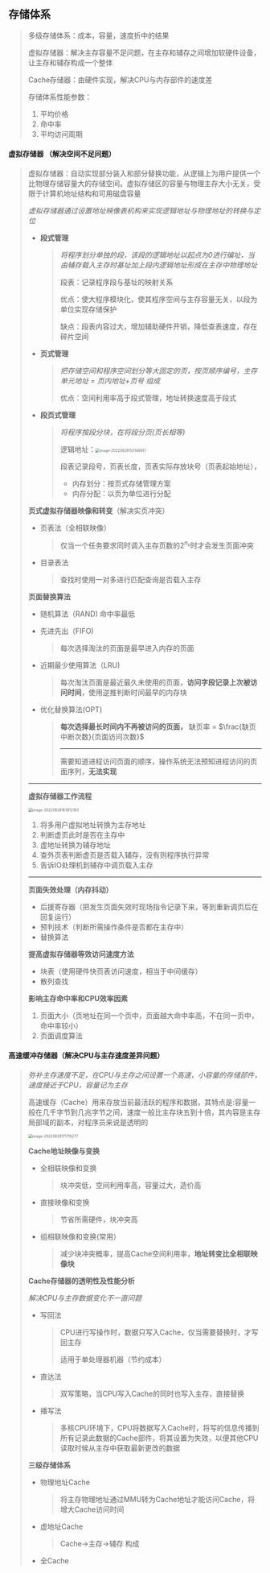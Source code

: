 ## **存储体系**

> 多级存储体系：成本，容量，速度折中的结果
>
> 虚拟存储器：解决主存容量不足问题，在主存和辅存之间增加软硬件设备，让主存和辅存构成一个整体
>
> Cache存储器：由硬件实现，解决CPU与内存部件的速度差
>
> 存储体系性能参数：
>
> 1. 平均价格
> 2. 命中率
> 3. 平均访问周期

#### **虚拟存储器** （解决空间不足问题）

> 虚拟存储器：自动实现部分装入和部分替换功能，从逻辑上为用户提供一个比物理存储容量大的存储空间。虚拟存储区的容量与物理主存大小无关，受限于计算机地址结构和可用磁盘容量
>
> *虚拟存储器通过设置地址映像表机构来实现逻辑地址与物理地址的转换与定位*
>
> - **段式管理**
>
>   > *将程序划分单独的段，该段的逻辑地址以起点为0进行编址，当由辅存载入主存时基址加上段内逻辑地址形成在主存中物理地址*
>   >
>   > 段表：记录程序段与基址的映射关系
>   >
>   > 优点：使大程序模块化，使其程序空间与主存容量无关，以段为单位实现存储保护
>   >
>   > 缺点：段表内容过大，增加辅助硬件开销，降低查表速度，存在碎片空间
>
> - **页式管理**
>
>   > *把存储空间和程序空间划分等大固定的页，按页顺序编号，主存单元地址 = 页内地址+页号 组成*
>   >
>   > 优点：空间利用率高于段式管理，地址转换速度高于段式
>
> - **段页式管理**
>
>   > *将程序按段分块，在将段分页(页长相等)*
>   >
>   > 逻辑地址：<img src="img/image-20220828153148951.png" alt="image-20220828153148951" style="zoom:50%;" /> 
>   >
>   > 段表记录段号，页表长度，页表实际存放块号（页表起始地址），
>   >
>   > - 内存划分：按页式存储管理方案
>   > - 内存分配：以页为单位进行分配
>
> **页式虚拟存储器映像和转变**（解决实页冲突）
>
> - 页表法（全相联映像）
>
>   > 仅当一个任务要求同时调入主存页数的$2^{n_v}$时才会发生页面冲突
>
> - 目录表法
>
>   > 查找时使用一对多进行匹配查询是否载入主存
>
> **页面替换算法**
>
> - 随机算法（RAND) 命中率最低
>
> - 先进先出（FIFO)
>
>   >每次选择淘汰的页面是最早进入内存的页面
>
> - 近期最少使用算法（LRU)
>
>   > 每次淘汰页面是最近最久未使用的页面，**访问字段记录上次被访问时间**，使用逆推判断时间最早的内存块
>
> - 优化替换算法(OPT)
>
>   >**每次选择最长时间内不再被访问的页面，** 缺页率 = $\frac{缺页中断次数}{页面访问次数}$
>   >
>   >---
>   >
>   >需要知道进程访问页面的顺序，操作系统无法预知进程访问的页面序列，**无法实现**
>
> ---
>
> **虚拟存储器工作流程**
>
> <img src="img/image-20220828163612183.png" alt="image-20220828163612183" style="zoom:50%;" /> 
>
> 1. 将多用户虚拟地址转换为主存地址
> 2. 判断虚页此时是否在主存中
> 3. 虚地址转换为辅存地址
> 4. 查外页表判断虚页是否载入辅存，没有则程序执行异常
> 5. 告诉IO处理机到辅存中调页载入主存
>
> ---
>
> **页面失效处理（内存抖动）**
>
> - 后援寄存器（把发生页面失效时现场指令记录下来，等到重新调页后在回复运行）
> - 预判技术（判断所需操作条件是否都在主存中）
> - 替换算法
>
> **提高虚拟存储器等效访问速度方法**
>
> - 块表（使用硬件快页表访问速度，相当于中间缓存）
> - 散列查找
>
> **影响主存命中率和CPU效率因素**
>
> 1. 页面大小（页地址在同一个页中，页面越大命中率高，不在同一页中，命中率较小）
> 2. 页面调度算法

#### **高速缓冲存储器**（解决CPU与主存速度差异问题）

> *弥补主存速度不足，在CPU与主存之间设置一个高速，小容量的存储部件，速度接近于CPU，容量记为主存*
>
> 高速缓存（Cache）用来存放当前最活跃的程序和数据，其特点是:容量一般在几千字节到几兆字节之间，速度一般比主存块五到十倍，其内容是主存局部域的副本，对程序员来说是透明的
>
> <img src="img/image-20220828171716277.png" alt="image-20220828171716277" style="zoom:50%;" /> 
>
> **Cache地址映像与变换**
>
> - 全相联映像和变换
>
>   > 块冲突低，空间利用率高，容量过大，造价高
>
> - 直接映像和变换
>
>   > 节省所需硬件，块冲突高
>
> - 组相联映像和变换(常用）
>
>   > 减少块冲突概率，提高Cache空间利用率，**地址转变比全相联映像块**
>
> **Cache存储器的透明性及性能分析**
>
> *解决CPU与主存数据变化不一直问题*
>
> - 写回法
>
>   > CPU进行写操作时，数据只写入Cache，仅当需要替换时，才写回主存
>   >
>   > 适用于单处理器机器（节约成本）
>
> - 直达法
>
>   > 双写策略，当CPU写入Cache的同时也写入主存，直接替换
>
> - 播写法
>
>   > 多核CPU环境下，CPU将数据写入Cache时，将写的信息传播到所有记录此数据的Cache部件，将其设置为失效，以便其他CPU读取时候从主存中获取最新更改的数据
>
> **三级存储体系**
>
> - 物理地址Cache
>
>   > 将主存物理地址通过MMU转为Cache地址才能访问Cache，将增大Cache访问时间
>
> - 虚地址Cache
>
>   > Cache->主存->辅存 构成
>
> - 全Cache